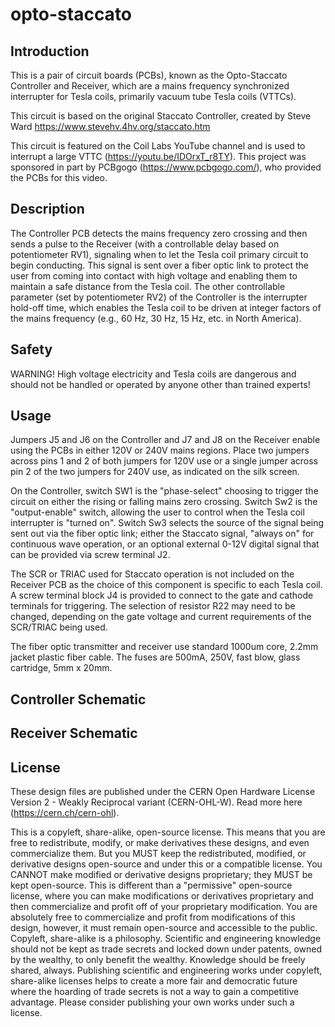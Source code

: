# opto-staccato

## Introduction
This is a pair of circuit boards (PCBs), known as the Opto-Staccato Controller and Receiver, which are a mains frequency synchronized interrupter for Tesla coils, primarily vacuum tube Tesla coils (VTTCs).

This circuit is based on the original Staccato Controller, created by Steve Ward https://www.stevehv.4hv.org/staccato.htm

This circuit is featured on the Coil Labs YouTube channel and is used to interrupt a large VTTC (https://youtu.be/IDOrxT_r8TY). This project was sponsored in part by PCBgogo (https://www.pcbgogo.com/), who provided the PCBs for this video.

## Description

The Controller PCB detects the mains frequency zero crossing and then sends a pulse to the Receiver (with a controllable delay based on potentiometer RV1), signaling when to let the Tesla coil primary circuit to begin conducting. This signal is sent over a fiber optic link to protect the user from coming into contact with high voltage and enabling them to maintain a safe distance from the Tesla coil. The other controllable parameter (set by potentiometer RV2) of the Controller is the interrupter hold-off time, which enables the Tesla coil to be driven at integer factors of the mains frequency (e.g., 60 Hz, 30 Hz, 15 Hz, etc. in North America).

## Safety
WARNING! High voltage electricity and Tesla coils are dangerous and should not be handled or operated by anyone other than trained experts! 

## Usage
Jumpers J5 and J6 on the Controller and J7 and J8 on the Receiver enable using the PCBs in either 120V or 240V mains regions. Place two jumpers across pins 1 and 2 of both jumpers for 120V use or a single jumper across pin 2 of the two jumpers for 240V use, as indicated on the silk screen.

On the Controller, switch SW1 is the "phase-select" choosing to trigger the circuit on either the rising or falling mains zero crossing. Switch Sw2 is the "output-enable" switch, allowing the user to control when the Tesla coil interrupter is "turned on". Switch Sw3 selects the source of the signal being sent out via the fiber optic link; either the Staccato signal, "always on" for continuous wave operation, or an optional external 0-12V digital signal that can be provided via screw terminal J2.

The SCR or TRIAC used for Staccato operation is not included on the Receiver PCB as the choice of this component is specific to each Tesla coil. A screw terminal block J4 is provided to connect to the gate and cathode terminals for triggering. The selection of resistor R22 may need to be changed, depending on the gate voltage and current requirements of the SCR/TRIAC being used.

The fiber optic transmitter and receiver use standard 1000um core, 2.2mm jacket plastic fiber cable. The fuses are 500mA, 250V, fast blow, glass cartridge, 5mm x 20mm.

## Controller Schematic

## Receiver Schematic

## License
These design files are published under the CERN Open Hardware License Version 2 - Weakly Reciprocal variant (CERN-OHL-W). Read more here (https://cern.ch/cern-ohl).

This is a copyleft, share-alike, open-source license. This means that you are free to redistribute, modify, or make derivatives these designs, and even commercialize them. But you MUST keep the redistributed, modified, or derivative designs open-source and under this or a compatible license. You CANNOT make modified or derivative designs proprietary; they MUST be kept open-source. This is different than a "permissive" open-source license, where you can make modifications or derivatives proprietary and then commercialize and profit off of your proprietary modification. You are absolutely free to commercialize and profit from modifications of this design, however, it must remain open-source and accessible to the public. Copyleft, share-alike is a philosophy. Scientific and engineering knowledge should not be kept as trade secrets and locked down under patents, owned by the wealthy, to only benefit the wealthy. Knowledge should be freely shared, always. Publishing scientific and engineering works under copyleft, share-alike licenses helps to create a more fair and democratic future where the hoarding of trade secrets is not a way to gain a competitive advantage. Please consider publishing your own works under such a license.

